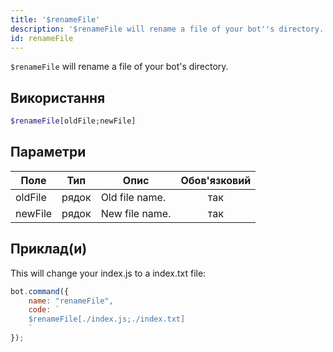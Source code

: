 ```yaml
---
title: '$renameFile'
description: '$renameFile will rename a file of your bot''s directory.'
id: renameFile
---
```


`$renameFile` will rename a file of your bot's directory.

## Використання

```php
$renameFile[oldFile;newFile]
```

## Параметри

| Поле    | Тип   | Опис           | Обов'язковий |
| ------- | ----- | -------------- |:------------:|
| oldFile | рядок | Old file name. |     так      |
| newFile | рядок | New file name. |     так      |

## Приклад(и)

This will change your index.js to a index.txt file:

```javascript
bot.command({
    name: "renameFile",
    code: `
    $renameFile[./index.js;./index.txt]
    `
});
```